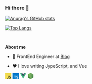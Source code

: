 ### Hi there 👋


[![Anurag's GitHub stats](https://github-readme-stats.vercel.app/api?username=Mychen3)](https://github.com/anuraghazra/github-readme-stats)

[![Top Langs](https://github-readme-stats.vercel.app/api/top-langs/?username=Mychen3)](https://github.com/anuraghazra/github-readme-stats)


<br />

**About me**

- 💼 FrontEnd Engineer at [Blog](https://5chenz.com/)

- ❤️ I love writing JypeScript, and Vue 


<code><img height="20" src="https://raw.githubusercontent.com/github/explore/80688e429a7d4ef2fca1e82350fe8e3517d3494d/topics/javascript/javascript.png"></code>
<code><img height="20" src="https://raw.githubusercontent.com/github/explore/80688e429a7d4ef2fca1e82350fe8e3517d3494d/topics/typescript/typescript.png"></code>
<code><img height="20" src="https://raw.githubusercontent.com/github/explore/80688e429a7d4ef2fca1e82350fe8e3517d3494d/topics/vue/vue.png"></code>
<code><img height="20" src="https://raw.githubusercontent.com/github/explore/80688e429a7d4ef2fca1e82350fe8e3517d3494d/topics/nodejs/nodejs.png"></code>    
